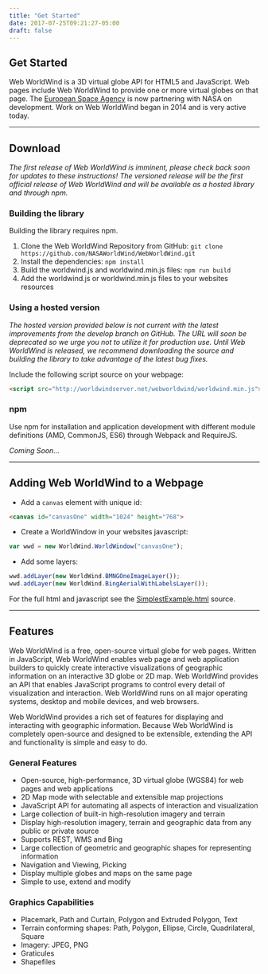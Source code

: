 ```yaml
---
title: "Get Started"
date: 2017-07-25T09:21:27-05:00
draft: false
---
```

## Get Started

Web WorldWind is a 3D virtual globe API for HTML5 and JavaScript. Web pages include Web WorldWind to provide one or more virtual globes on that page. The [European Space Agency](https://www.esa.int/) is now partnering with NASA on development. Work on Web WorldWind began in 2014 and is very active today.

---

## Download

*The first release of Web WorldWind is imminent, please check back soon for updates to these instructions! The versioned release will be the first official release of Web WorldWind and will be available as a hosted library and through npm.*

### Building the library

Building the library requires npm.

1. Clone the Web WorldWind Repository from GitHub: `git clone https://github.com/NASAWorldWind/WebWorldWind.git`
2. Install the dependencies: `npm install`
3. Build the worldwind.js and worldwind.min.js files: `npm run build`
4. Add the worldwind.js or worldwind.min.js files to your websites resources

### Using a hosted version

*The hosted version provided below is not current with the latest improvements from the develop branch on GitHub. The URL will soon be deprecated so we urge you not to utilize it for production use. Until Web WorldWind is released, we recommend downloading the source and building the library to take advantage of the latest bug fixes.*

Include the following script source on your webpage:
```html
<script src="http://worldwindserver.net/webworldwind/worldwind.min.js"></script>
```

### npm

Use npm for installation and application development with different module definitions (AMD, CommonJS, ES6) through Webpack and RequireJS.

*Coming Soon...*

---

## Adding Web WorldWind to a Webpage

- Add a `canvas` element with unique id:

```html
<canvas id="canvasOne" width="1024" height="768">
```

- Create a WorldWindow in your websites javascript:

```javascript
var wwd = new WorldWind.WorldWindow("canvasOne");
```

- Add some layers:

```javascript
wwd.addLayer(new WorldWind.BMNGOneImageLayer());
wwd.addLayer(new WorldWind.BingAerialWithLabelsLayer());
```

For the full html and javascript see the [SimplestExample.html](https://github.com/NASAWorldWind/WebWorldWind/blob/develop/examples/SimplestExample.html) source.

---

## Features

Web WorldWind is a free, open-source virtual globe for web pages. Written in JavaScript, Web WorldWind enables web page and web application builders to quickly create interactive visualizations of geographic information on an interactive 3D globe or 2D map. Web WorldWind provides an API that enables JavaScript programs to control every detail of visualization and interaction. Web WorldWind runs on all major operating systems, desktop and mobile devices, and web browsers.

Web WorldWind provides a rich set of features for displaying and interacting with geographic information. Because Web WorldWind is completely open-source and designed to be extensible, extending the API and functionality is simple and easy to do.

### General Features

- Open-source, high-performance, 3D virtual globe (WGS84) for web pages and web applications
- 2D Map mode with selectable and extensible map projections
- JavaScript API for automating all aspects of interaction and visualization
- Large collection of built-in high-resolution imagery and terrain
- Display high-resolution imagery, terrain and geographic data from any public or private source
- Supports REST, WMS and Bing
- Large collection of geometric and geographic shapes for representing information
- Navigation and Viewing, Picking
- Display multiple globes and maps on the same page
- Simple to use, extend and modify

### Graphics Capabilities

- Placemark, Path and Curtain, Polygon and Extruded Polygon, Text
- Terrain conforming shapes: Path, Polygon, Ellipse, Circle, Quadrilateral, Square
- Imagery: JPEG, PNG
- Graticules
- Shapefiles